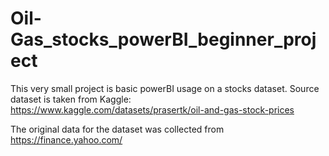 # Oil-Gas_stocks_powerBI_beginner_project
This very small project is basic powerBI usage on a stocks dataset.
Source dataset is taken from Kaggle: <https://www.kaggle.com/datasets/prasertk/oil-and-gas-stock-prices>

The original data for the dataset was collected from <https://finance.yahoo.com/>
